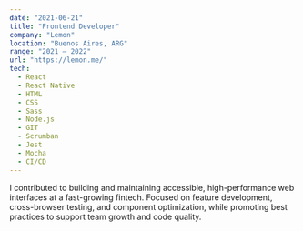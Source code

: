 ```yaml
---
date: "2021-06-21"
title: "Frontend Developer"
company: "Lemon"
location: "Buenos Aires, ARG"
range: "2021 — 2022"
url: "https://lemon.me/"
tech:
  - React
  - React Native
  - HTML
  - CSS
  - Sass
  - Node.js
  - GIT
  - Scrumban
  - Jest
  - Mocha
  - CI/CD
---
```


I contributed to building and maintaining accessible, high-performance web interfaces at a fast-growing fintech. Focused on feature development, cross-browser testing, and component optimization, while promoting best practices to support team growth and code quality.
